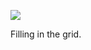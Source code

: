 ![](https://db-feed.s3.amazonaws.com/legacy/Screen_Shot_2019_04_11_at_11_08_03_AM-1554995341698.png)

Filling in the grid.
